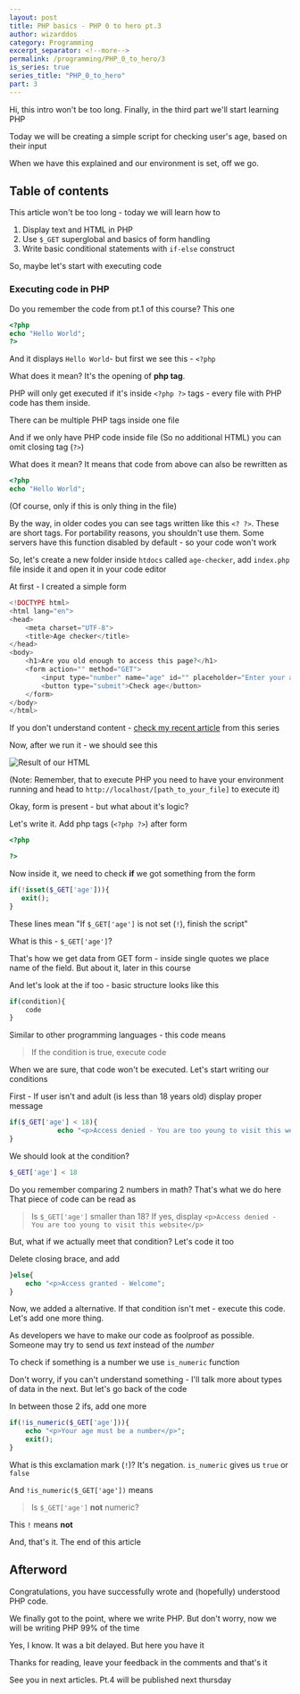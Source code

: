 ```yaml
---
layout: post
title: PHP basics - PHP 0 to hero pt.3
author: wizarddos
category: Programming
excerpt_separator: <!--more-->
permalink: /programming/PHP_0_to_hero/3
is_series: true
series_title: "PHP_0_to_hero"
part: 3
---
```



Hi, this intro won't be too long. Finally, in the third part we'll start learning PHP

Today we will be creating a simple script for checking user's age, based on their input
<!--more-->

When we have this explained and our environment is set, off we go.

## Table of contents

This article won't be too long - today we will learn how to

1. Display text and HTML in PHP
2. Use `$_GET` superglobal and basics of form handling
3. Write basic conditional statements with `if-else` construct 

So, maybe let's start with executing code

### Executing code in PHP

Do you remember the code from pt.1 of this course? This one

```php
<?php
echo "Hello World";
?>
```

And it displays `Hello World`- but first we see this - `<?php` 

What does it mean? It's the opening of **php tag**. 

PHP will only get executed if it's inside `<?php ?>` tags - every file with PHP code has them inside.

There can be multiple PHP tags inside one file

And if we only have PHP code inside file (So no additional HTML) you can omit closing tag (`?>`)

What does it mean? It means that code from above can also be rewritten as 
```php
<?php
echo "Hello World";
```

(Of course, only if this is only thing in the file)

By the way, in older codes you can see tags written like this `<? ?>`. These are short tags. For portability reasons, you shouldn't use them. Some servers have this function disabled by default - so your code won't work

So, let's create a new folder inside `htdocs` called `age-checker`,
add `index.php` file inside it and open it in your code editor

At first - I created a simple form 
```php
<!DOCTYPE html>
<html lang="en">
<head>
    <meta charset="UTF-8">
    <title>Age checker</title>
</head>
<body>
    <h1>Are you old enough to access this page?</h1>
    <form action="" method="GET">
        <input type="number" name="age" id="" placeholder="Enter your age">
        <button type="submit">Check age</button>
    </form>
</body>
</html>
```

If you don't understand content - [check my recent article](https://dev.to/wizarddos/php-0-to-hero-pt-2-basics-of-html-and-css-3eoi) from this series

Now, after we run it - we should see this 

![Result of our HTML](https://dev-to-uploads.s3.amazonaws.com/uploads/articles/5c0ftrrd7a5re5svw5me.png)

(Note: Remember, that to execute PHP you need to have your environment running and head to `http://localhost/[path_to_your_file]` to execute it)

Okay, form is present - but what about it's logic?

Let's write it. Add php tags (`<?php ?>`) after form 
```php
<?php

?>
```

Now inside it, we need to check **if** we got something from the form

```php
if(!isset($_GET['age'])){
   exit();
}
```

These lines mean "If `$_GET['age']` is not set (`!`), finish the script"

What is this - `$_GET['age']`?

That's how we get data from GET form - inside single quotes we place name of the field. But about it, later in this course

And let's look at the if too - basic structure looks like this

```php
if(condition){
    code
}
```

Similar to other programming languages - this code means
> If the condition is true, execute code

When we are sure, that code won't be executed. Let's start writing our conditions

First - If user isn't and adult (is less than 18 years old) display proper message
```php
if($_GET['age'] < 18){
            echo "<p>Access denied - You are too young to visit this website</p>";
}
```

We should look at the condition?
```php
$_GET['age'] < 18
```
Do you remember comparing 2 numbers in math? That's what we do here
That piece of code can be read as
> Is `$_GET['age']` smaller than 18? If yes, display `<p>Access denied - You are too young to visit this website</p>`

But, what if we actually meet that condition? Let's code it too

Delete closing brace, and add
```php
}else{
    echo "<p>Access granted - Welcome";
}
```

Now, we added a alternative. If that condition isn't met - execute this code. Let's add one more thing. 

As developers we have to make our code as foolproof as possible. Someone may try to send us *text* instead of the *number*

To check if something is a number we use `is_numeric` function

Don't worry, if you can't understand something - I'll talk more about types of data in the next. But let's go back of the code

In between those 2 ifs, add one more

```php
if(!is_numeric($_GET['age'])){
    echo "<p>Your age must be a number</p>";
    exit();
}
``` 

What is this exclamation mark (`!`)? It's negation. 
`is_numeric` gives us `true` or `false` 

And `!is_numeric($_GET['age'])` means
> Is `$_GET['age']` **not** numeric?

This `!` means **not**

And, that's it. The end of this article

## Afterword

Congratulations, you have successfully wrote and (hopefully) understood PHP code. 

We finally got to the point, where we write PHP. But don't worry, now we will be writing PHP 99% of the time

Yes, I know. It was a bit delayed. But here you have it

Thanks for reading, leave your feedback in the comments and that's it

See you in next articles. Pt.4 will be published next thursday
